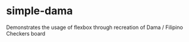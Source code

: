 # simple-dama

Demonstrates the usage of flexbox through recreation of Dama / Filipino Checkers board
